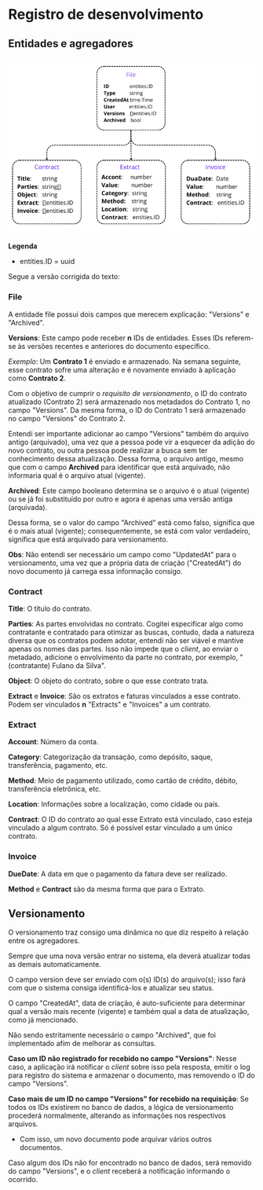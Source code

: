 # Registro de desenvolvimento

## Entidades e agregadores

![Alt text](<./img/file-aggregates.png>)

**Legenda**

- entities.ID = uuid

Segue a versão corrigida do texto:

### File

A entidade file possui dois campos que merecem explicação: "Versions" e "Archived".

**Versions**: Este campo pode receber **n** IDs de entidades. Esses IDs referem-se às versões recentes e anteriores do documento específico.

*Exemplo*: Um **Contrato 1** é enviado e armazenado. Na semana seguinte, esse contrato sofre uma alteração e é novamente enviado à aplicação como **Contrato 2**.

Com o objetivo de cumprir o *requisito de versionamento*, o ID do contrato atualizado (Contrato 2) será armazenado nos metadados do Contrato 1, no campo "Versions". Da mesma forma, o ID do Contrato 1 será armazenado no campo "Versions" do Contrato 2.

Entendi ser importante adicionar ao campo "Versions" também do arquivo antigo (arquivado), uma vez que a pessoa pode vir a esquecer da adição do novo contrato, ou outra pessoa pode realizar a busca sem ter conhecimento dessa atualização. Dessa forma, o arquivo antigo, mesmo que com o campo **Archived** para identificar que está arquivado, não informaria qual é o arquivo atual (vigente).

**Archived**: Este campo booleano determina se o arquivo é o atual (vigente) ou se já foi substituído por outro e agora é apenas uma versão antiga (arquivada).

Dessa forma, se o valor do campo "Archived" está como falso, significa que é o mais atual (vigente); consequentemente, se está com valor verdadeiro, significa que está arquivado para versionamento.

**Obs**: Não entendi ser necessário um campo como "UpdatedAt" para o versionamento, uma vez que a própria data de criação ("CreatedAt") do novo documento já carrega essa informação consigo.

### Contract

**Title**: O título do contrato.

**Parties**: As partes envolvidas no contrato. Cogitei especificar algo como contratante e contratado para otimizar as buscas, contudo, dada a natureza diversa que os contratos podem adotar, entendi não ser viável e mantive apenas os nomes das partes. Isso não impede que o *client*, ao enviar o metadado, adicione o envolvimento da parte no contrato, por exemplo, "(contratante) Fulano da Silva".

**Object**: O objeto do contrato, sobre o que esse contrato trata.

**Extract** e **Invoice**: São os extratos e faturas vinculados a esse contrato. Podem ser vinculados **n** "Extracts" e "Invoices" a um contrato.

### Extract

**Account**: Número da conta.

**Category**: Categorização da transação, como depósito, saque, transferência, pagamento, etc.

**Method**: Meio de pagamento utilizado, como cartão de crédito, débito, transferência eletrônica, etc.

**Location**: Informações sobre a localização, como cidade ou país.

**Contract**: O ID do contrato ao qual esse Extrato está vinculado, caso esteja vinculado a algum contrato. Só é possível estar vinculado a um único contrato.

### Invoice

**DueDate**: A data em que o pagamento da fatura deve ser realizado.

**Method** e **Contract** são da mesma forma que para o Extrato.

## Versionamento

O versionamento traz consigo uma dinâmica no que diz respeito à relação entre os agregadores.

Sempre que uma nova versão entrar no sistema, ela deverá atualizar todas as demais automaticamente.

O campo version deve ser enviado com o(s) ID(s) do arquivo(s); isso fará com que o sistema consiga identificá-los e atualizar seu status.

O campo "CreatedAt", data de criação, é auto-suficiente para determinar qual a versão mais recente (vigente) e também qual a data de atualização, como já mencionado.

Não sendo estritamente necessário o campo "Archived", que foi implementado afim de melhorar as consultas.

**Caso um ID não registrado for recebido no campo "Versions"**: Nesse caso, a aplicação irá notificar o *client* sobre isso pela resposta, emitir o log para registro do sistema e armazenar o documento, mas removendo o ID do campo "Versions".

**Caso mais de um ID no campo "Versions" for recebido na requisição**: Se todos os IDs existirem no banco de dados, a lógica de versionamento procederá normalmente, alterando as informações nos respectivos arquivos.

- Com isso, um novo documento pode arquivar vários outros documentos.

Caso algum dos IDs não for encontrado no banco de dados, será removido do campo "Versions", e o *client* receberá a notificação informando o ocorrido.